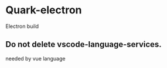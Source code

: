 # Quark-electron
Electron build 

## Do not delete vscode-language-services.
needed by vue language
